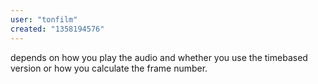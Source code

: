 ```yaml
---
user: "tonfilm"
created: "1358194576"
---
```


depends on how you play the audio and whether you use the timebased version or how you calculate the frame number.
